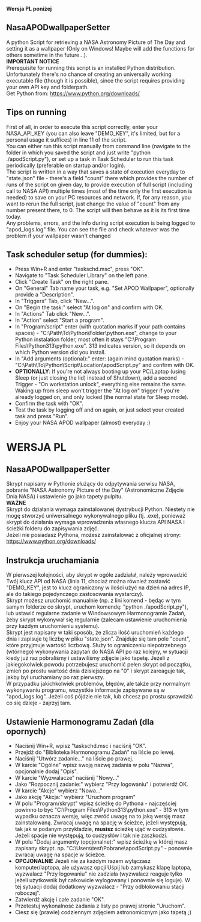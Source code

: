 **Wersja PL poniżej**
## NasaAPODwallpaperSetter
A python Script for retrieving a NASA Astronomy Picture of The Day and setting it as a wallpaper (Only on Windows! Maybe will add the functions for others sometime in the future...).\
**IMPORTANT NOTICE**\
Prerequisite for running this script is an installed Python distribution. Unfortunately there's no chance of creating an universally working executable file (though it is possible), since the script requires providing your own API key and folderpath.\
Get Python from: https://www.python.org/downloads/

## Tips on running
First of all, in order to execute this script correctly, enter your NASA_API_KEY (you can also leave "DEMO_KEY", it's limited, but for a personal usage it suffices) in line 11 of the script.\
You can either run this script manually from command line (navigate to the folder in which you saved the script and just write "python ./apodScript.py"), or set up a task in Task Scheduler to run this task periodically (preferable on startup and/or login).\
The script is written in a way that saves a state of execution everyday to "state.json" file - there's a field "count" there which provides the number of runs of the script on given day, to provide execution of full script (including call to NASA API) multiple times (most of the time only the first execution is needed) to save on your PC resources and network. If, for any reason, you want to rerun the full script, just change the value of "count" from any number present there, to 0. The script will then behave as it is its first time today.\
Any problems, errors, and the info during script execution is being logged to "apod_logs.log" file. You can see the file and check whatever was the problem if your wallpaper wasn't changed

## Task scheduler setup (for dummies):
* Press Win+R and enter "taskschd.msc", press "OK".
* Navigate to "Task Scheduler Library" on the left pane.
* Click "Create Task" on the right pane.
* On "General" Tab name your task, e.g. "Set APOD Wallpaper", optionally provide a "Description".
* In "Triggers" Tab, click "New...".
* On "Begin the task:" select "At log on" and confirm with OK.
* In "Actions" Tab click "New...".
* In "Action" select "Start a program".
* In "Program/script" enter (with quotation marks if your path contains spaces) - "C:\Path\To\Python\Folder\python.exe", change to your Python instalation folder, most often it stays "C:\Program Files\Python313\python.exe". 313 indicates version, so it depends on which Python version did you install.
* In "Add arguments (optional):" enter: (again mind quotation marks) - "C:\Path\To\Python\Script\Location\apodScript.py" and confirm with OK.
* **OPTIONALLY**: If you're not always booting up your PC/Laptop (using Sleep (or just closing the lid) instead of Shutdown), add a second Trigger - "On workstation unlock", everything else remains the same. Waking up from sleep won't trigger the "At log on" trigger if you're already logged on, and only locked (the normal state for Sleep mode).
* Confirm the task with "OK".
* Test the task by logging off and on again, or just select your created task and press "Run".
* Enjoy your NASA APOD wallpaper (almost) everyday :)

# **WERSJA PL**
## NasaAPODwallpaperSetter
Skrypt napisany w Pythonie służący do odpytywania serwisu NASA, pobranie "NASA Astronomy Picture of the Day" (Astronomiczne Zdjęcie Dnia NASA) i ustawienie go jako tapety pulpitu.\
**WAŻNE** \
Skrypt do działania wymaga zainstalowanej dystrybucji Python. Niestety nie mogę stworzyć uniwersalnego wykonywalnego pliku (tj. .exe), ponieważ skrypt do działania wymaga wprowadzenia własnego klucza API NASA i ścieżki folderu do zapisywania zdjęć.\
Jeżeli nie posiadasz Pythona, możesz zainstalować z oficjalnej strony: https://www.python.org/downloads/

## Instrukcja uruchamiania
W pierwszej kolejności, aby skrypt w ogóle zadziałał, należy wprowadzić Twój klucz API od NASA (linia 11, chociaż można również zostawić "DEMO_KEY", jest to klucz ograniczony w ilości użyć na dzień na adres IP, ale do takiego pojedynczego zastosowania wystarczy).\
Skrypt możesz uruchomić manualnie (np. z lini komend - będąc w tym samym folderze co skrypt, uruchom komendę: "python ./apodScript.py"), lub ustawić regularne zadanie w Windowsowym Harmonogramie Zadań, żeby skrypt wykonywał się regularnie (zalecam ustawienie uruchomienia przy każdym uruchomieniu systemu).\
Skrypt jest napisany w taki sposób, że zlicza ilość uruchomień każdego dnia i zapisuje tę liczbę w pliku "state.json". Znajduje się tam pole "count", które przyjmuje wartość liczbową. Służy to ograniczeniu niepotrzebnego (wtórnego) wykonywania zapytań do NASA API po raz kolejny, w sytuacji kiedy już raz pobraliśmy i ustawiliśmy zdjęcie jako tapetę. Jeżeli z jakiegokolwiek powodu potrzebujesz uruchomić pełen skrypt od początku, zmień po prostu wartość dnia dzisiejszego na "0" i skrypt zareaguje tak, jakby był uruchamiany po raz pierwszy.\
W przypadku jakichkolwiek problemów, błędów, ale także przy normalnym wykonywaniu programu, wszystkie informacje zapisywane są w "apod_logs.log". Jeżeli coś pójdzie nie tak, lub chcesz po prostu sprawdzić co się dzieje - zajrzyj tam.

## Ustawienie Harmonogramu Zadań (dla opornych)
* Naciśnij Win+R, wpisz "taskschd.msc i naciśnij "OK".
* Przejdź do "Biblioteka Harmonogramu Zadań" na liście po lewej.
* Naciśnij "Utwórz zadanie..." na liście po prawej.
* W karcie "Ogólne" wpisz swoją nazwę zadania w polu "Nazwa", opcjonalnie dodaj "Opis".
* W karcie "Wyzwalacze" naciśnij "Nowy..."
* Jako "Rozpocznij zadanie:" wybierz "Przy logowaniu" i potwierdź OK.
* W karcie "Akcje" wybierz "Nowa..."
* Jako akcję "Akcja:" wybierz "Uruchom program"
* W polu "Program/skrypt" wpisz ścieżkę do Pythona - najczęściej powinno to być "C:\Program Files\Python313\python.exe" - 313 w tym wypadku oznacza wersję, więc zwróć uwagę na to jaką wersję masz zainstalowaną. Zwracaj uwagę na spację w ścieżce, jeżeli występują, tak jak w podanym przykładzie, **musisz** ścieżkę ująć w cudzysłowie. Jeżeli spacje nie występują, to cudzysłów i tak nie zaszkodzi.
* W polu "Dodaj argumenty (opcjonalne):" wpisz ścieżkę w której masz zapisany skrypt. np. "C:\Users\test\Pobrane\apodScript.py" - ponownie zwracaj uwagę na spacje w ścieżce.
* **OPCJONALNIE** Jeżeli nie za każdym razem wyłączasz komputer/laptopa, ale używasz opcji Uśpij lub zamykasz klapę laptopa, wyzwalacz "Przy logowaniu" nie zadziała (wyzwalacz reaguje tylko jeżeli użytkownik był całkowicie wylogowany i ponownie się loguje). W tej sytuacji dodaj dodatkowy wyzwalacz - "Przy odblokowaniu stacji roboczej".  
* Zatwierdź akcję i całe zadanie "OK".
* Przetestuj wykonalność zadania z listy po prawej stronie "Uruchom".
* Ciesz się (prawie) codziennym zdjęciem astronomicznym jako tapetą ;)
